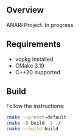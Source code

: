 ## Overview
ANARI Project. In progress.

## Requirements
- vcpkg installed
- CMake 3.19
- C++20 supported

## Build
Follow the instructions:
```bash
cmake --preset=default
cmake -B build -S ./
cmake --build build
```
